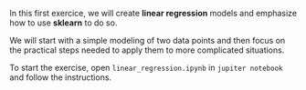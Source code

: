 In this first exercice, we will create **linear regression** models and emphasize how to use **sklearn** to do so.

We will start with a simple modeling of two data points and then focus on the practical steps needed to apply them to more complicated situations.

To start the exercise, open `linear_regression.ipynb` in `jupiter notebook` and follow the instructions.
